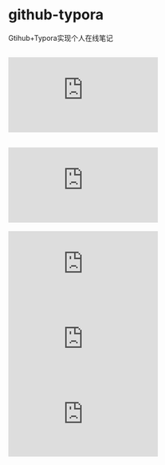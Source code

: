 # github-typora
Gtihub+Typora实现个人在线笔记
## ![1.注册GitHub账号](https://github.com/yinyouhao/github-typora/blob/main/GitHub%2BTypora%E5%AE%9E%E7%8E%B0%E4%B8%AA%E4%BA%BA%E7%AC%94%E8%AE%B0.md#1%E6%B3%A8%E5%86%8Cgithub%E8%B4%A6%E5%8F%B7)
## ![2.安装git并配置](https://github.com/yinyouhao/github-typora/blob/main/GitHub%2BTypora%E5%AE%9E%E7%8E%B0%E4%B8%AA%E4%BA%BA%E7%AC%94%E8%AE%B0.md#2%E5%AE%89%E8%A3%85git%E5%B9%B6%E9%85%8D%E7%BD%AE)
![3.安装并设置Typora](https://github.com/yinyouhao/github-typora/blob/main/GitHub%2BTypora%E5%AE%9E%E7%8E%B0%E4%B8%AA%E4%BA%BA%E7%AC%94%E8%AE%B0.md#3%E5%AE%89%E8%A3%85%E5%B9%B6%E8%AE%BE%E7%BD%AEtypora)
![4.利用git实现笔记上传](https://github.com/yinyouhao/github-typora/blob/main/GitHub%2BTypora%E5%AE%9E%E7%8E%B0%E4%B8%AA%E4%BA%BA%E7%AC%94%E8%AE%B0.md#4%E5%88%A9%E7%94%A8git%E5%AE%9E%E7%8E%B0%E7%AC%94%E8%AE%B0%E4%B8%8A%E4%BC%A0)
![5.利用GitHub建立图床](https://github.com/yinyouhao/github-typora/blob/main/GitHub%2BTypora%E5%AE%9E%E7%8E%B0%E4%B8%AA%E4%BA%BA%E7%AC%94%E8%AE%B0.md#5%E5%88%A9%E7%94%A8github%E5%BB%BA%E7%AB%8B%E5%9B%BE%E5%BA%8A)
